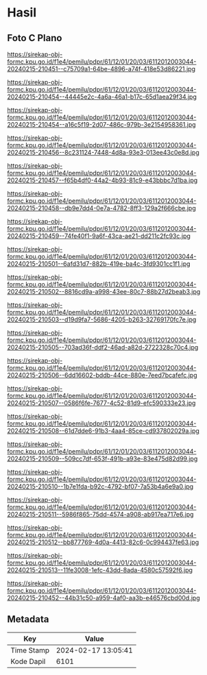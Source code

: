 # Hasil

## Foto C Plano

https://sirekap-obj-formc.kpu.go.id/f1e4/pemilu/pdpr/61/12/01/20/03/6112012003044-20240215-210451--c75709a1-64be-4896-a74f-418e53d86221.jpg

https://sirekap-obj-formc.kpu.go.id/f1e4/pemilu/pdpr/61/12/01/20/03/6112012003044-20240215-210454--44445e2c-4a6a-46a1-b17c-65d1aea29f34.jpg

https://sirekap-obj-formc.kpu.go.id/f1e4/pemilu/pdpr/61/12/01/20/03/6112012003044-20240215-210454--a16c5f19-2d07-486c-979b-3e2154958361.jpg

https://sirekap-obj-formc.kpu.go.id/f1e4/pemilu/pdpr/61/12/01/20/03/6112012003044-20240215-210456--8c231124-7448-4d8a-93e3-013ee43c0e8d.jpg

https://sirekap-obj-formc.kpu.go.id/f1e4/pemilu/pdpr/61/12/01/20/03/6112012003044-20240215-210457--f65b4df0-44a2-4b93-81c9-e43bbbc7d1ba.jpg

https://sirekap-obj-formc.kpu.go.id/f1e4/pemilu/pdpr/61/12/01/20/03/6112012003044-20240215-210458--db9e7dd4-0e7a-4782-8ff3-129a2f666cbe.jpg

https://sirekap-obj-formc.kpu.go.id/f1e4/pemilu/pdpr/61/12/01/20/03/6112012003044-20240215-210459--74fe40f1-9a6f-43ca-ae21-dd211c2fc93c.jpg

https://sirekap-obj-formc.kpu.go.id/f1e4/pemilu/pdpr/61/12/01/20/03/6112012003044-20240215-210501--6afd31d7-882b-419e-ba4c-3fd9301cc1f1.jpg

https://sirekap-obj-formc.kpu.go.id/f1e4/pemilu/pdpr/61/12/01/20/03/6112012003044-20240215-210502--8816cd9a-a998-43ee-80c7-88b27d2beab3.jpg

https://sirekap-obj-formc.kpu.go.id/f1e4/pemilu/pdpr/61/12/01/20/03/6112012003044-20240215-210503--d19d9fa7-5686-4205-b263-32769170fc7e.jpg

https://sirekap-obj-formc.kpu.go.id/f1e4/pemilu/pdpr/61/12/01/20/03/6112012003044-20240215-210505--703ad36f-ddf2-46ad-a82d-2722328c70c4.jpg

https://sirekap-obj-formc.kpu.go.id/f1e4/pemilu/pdpr/61/12/01/20/03/6112012003044-20240215-210506--6dd16602-bddb-44ce-880e-7eed7bcafefc.jpg

https://sirekap-obj-formc.kpu.go.id/f1e4/pemilu/pdpr/61/12/01/20/03/6112012003044-20240215-210507--0586f6fe-7677-4c52-81d9-efc590333e23.jpg

https://sirekap-obj-formc.kpu.go.id/f1e4/pemilu/pdpr/61/12/01/20/03/6112012003044-20240215-210508--61d7dde6-91b3-4aa4-85ce-cd937802029a.jpg

https://sirekap-obj-formc.kpu.go.id/f1e4/pemilu/pdpr/61/12/01/20/03/6112012003044-20240215-210509--509cc7df-653f-491b-a93e-83e475d82d99.jpg

https://sirekap-obj-formc.kpu.go.id/f1e4/pemilu/pdpr/61/12/01/20/03/6112012003044-20240215-210510--1b7e1fda-b92c-4792-bf07-7a53b4a6e9a0.jpg

https://sirekap-obj-formc.kpu.go.id/f1e4/pemilu/pdpr/61/12/01/20/03/6112012003044-20240215-210511--5986f865-75dd-4574-a908-ab917ea717e6.jpg

https://sirekap-obj-formc.kpu.go.id/f1e4/pemilu/pdpr/61/12/01/20/03/6112012003044-20240215-210512--bb877769-4d0a-4413-82c6-0c994437fe63.jpg

https://sirekap-obj-formc.kpu.go.id/f1e4/pemilu/pdpr/61/12/01/20/03/6112012003044-20240215-210513--11fe3008-1efc-43dd-8ada-4580c57592f6.jpg

https://sirekap-obj-formc.kpu.go.id/f1e4/pemilu/pdpr/61/12/01/20/03/6112012003044-20240215-210452--44b31c50-a959-4af0-aa3b-e46576cbd00d.jpg


## Metadata

| Key        | Value               |
| ---------- | ------------------- |
| Time Stamp | 2024-02-17 13:05:41 |
| Kode Dapil | 6101                |



